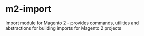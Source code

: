 # m2-import
Import module for Magento 2 - provides commands, utilities and abstractions for building imports for Magento 2 projects
